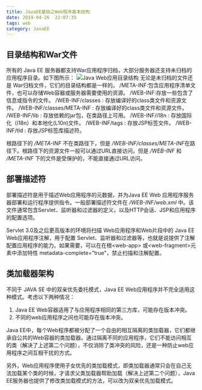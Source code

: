 ```yaml
---
title: JavaEE基础之Web程序基本结构
date: 2019-04-26  22:07:35
tags: web
category: JavaEE
---
```

## 目录结构和War文件
所有的 Java EE 服务器都支持War应用程序归档，大部分服务器还支持未归档的应用程序目录。如下图所示：
![Java Web应用目录结构](/pics/java-web程序目录结构.png)
无论是未归档的文件还是 War归档文件，它们的目录结构都是一样的。
/META-INF:包含应用程序清单文件，也可以存储Web容器或服务器需要使用的资源。
/WEB-INF:存放一些包含了信息或指令的文件。
/WEB-INF/classes : 存放编译好的class类文件和资源文件。
/WEB-INF/classes/META-INF : 存放编译好的class类文件和资源文件。
/WEB-INF/lib : 存放依赖的jar包，在类路径上可用。
/WEB-INF/i18n : 存放国际化（i18n）和本地化(L10n)文件。
/WEB-INF/tags : 存放JSP标签文件。
/WEB-INF/tld : 存放JSP标签库描述符。

根路径下的 */META-INF* 不在类路径下，但是 */WEB-INF/classes/META-INF*在路径下。根路径下的资源文件一般可以通过URL直接访问。但是 */WEB-INF* 和 */META-INF* 下的文件是受保护的，不能直接通过URL访问。

## 部署描述符
部署描述符是用于描述Web应用程序的元数据，并为Java EE Web 应用程序服务器部署和运行程序提供指令。一般部署描述符文件在 */WEB-INF/web.xml* 中。该文件通常包含Servlet、监听器和过滤器的定义，以及HTTP会话、JSP和应用程序的配置选项。  

Servlet 3.0及之后更高版本的环境将扫描 Web应用程序和Web片段中的 Java EE Web应用程序注解，用于配置 Servlet、监听器和过滤器等，也就是说提供了注解配置应用程序的能力。如果需要，可以在在根&lt;web-app&gt; 或&lt;web-fragment&gt;元素中添加特性 metadata-complete="true"，禁止扫描和注解配置。

## 类加载器架构
不同于 JAVA SE 中的双亲优先委托模式，Java EE Web应用程序并不完全适用这种模式。考虑以下两种情况：
1. Java EE Web容器适用了与应用程序相同的第三方库，可能存在版本冲突。
2. 不同的web应用程序之间也可能存在版本冲突。

Java EE中，每个Web程序都被分配了一个自由的相互隔离的类加载器，它们都继承自公共的Web容器的类加载器。通过隔离不同的应用程序，它们不能访问相互的类（解决了上述第二个问题），不仅消除了类冲突的风险，还是一种防止web应用程序之间互相干扰的方式。

另外，Web应用程序使用子女优先的类加载模式，即类加载器通常只会在自己无法加载某个类的时候，才请求父类加载器帮助加载（解决上述第二个问题），Java EE服务器也提供了修改类加载模式的方法，可以改为双亲优先加载模式。